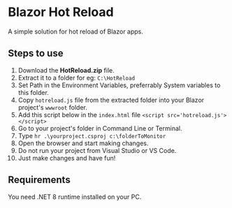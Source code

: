 # Blazor Hot Reload
A simple solution for hot reload of Blazor apps.

## Steps to use
1. Download the **HotReload.zip** file.
2. Extract it to a folder for eg: `C:\HotReload`
3. Set Path in the Environment Variables, preferrably System variables to this folder.
4. Copy `hotreload.js` file from the extracted folder into your Blazor project's `wwwroot` folder.
5. Add this script below in the `index.html` file `<script src='hotreload.js'></script>`
6. Go to your project's folder in Command Line or Terminal.
7. Type `hr .\yourproject.csproj c:\folderToMonitor`
8. Open the browser and start making changes.
9. Do not run your project from Visual Studio or VS Code.
10. Just make changes and have fun!
   
## Requirements
You need .NET 8 runtime installed on your PC.
